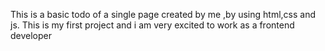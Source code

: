 This is a basic todo of a single page created by me ,by using html,css and js.
This is my first project and i am very excited to work as a frontend developer

